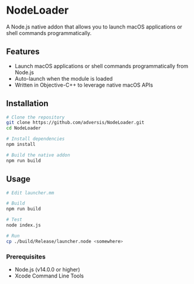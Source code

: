 # NodeLoader

A Node.js native addon that allows you to launch macOS applications or shell commands programmatically.

## Features

- Launch macOS applications or shell commands programmatically from Node.js
- Auto-launch when the module is loaded
- Written in Objective-C++ to leverage native macOS APIs

## Installation

```bash
# Clone the repository
git clone https://github.com/adversis/NodeLoader.git
cd NodeLoader

# Install dependencies
npm install

# Build the native addon
npm run build
```

## Usage

```bash
# Edit launcher.mm

# Build
npm run build

# Test
node index.js

# Run
cp ./build/Release/launcher.node <somewhere>
```

### Prerequisites

- Node.js (v14.0.0 or higher)
- Xcode Command Line Tools

